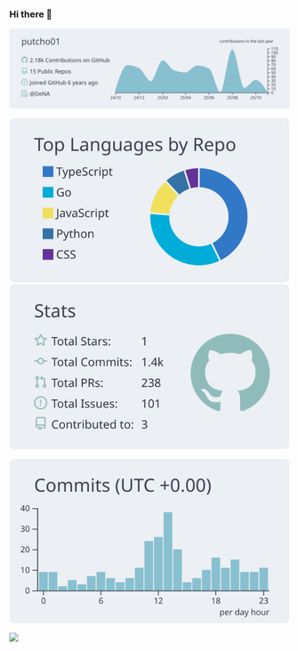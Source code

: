 ### Hi there 👋
![](https://raw.githubusercontent.com/putcho01/putcho01/master/profile-summary-card-output/nord_bright/0-profile-details.svg)

![](https://raw.githubusercontent.com/putcho01/putcho01/master/profile-summary-card-output/nord_bright/1-repos-per-language.svg)
![](https://raw.githubusercontent.com/putcho01/putcho01/master/profile-summary-card-output/nord_bright/3-stats.svg)

![](https://raw.githubusercontent.com/putcho01/putcho01/master/profile-summary-card-output/nord_bright/4-productive-time.svg)

![](https://komarev.com/ghpvc/?username=putcho01&color=green)
